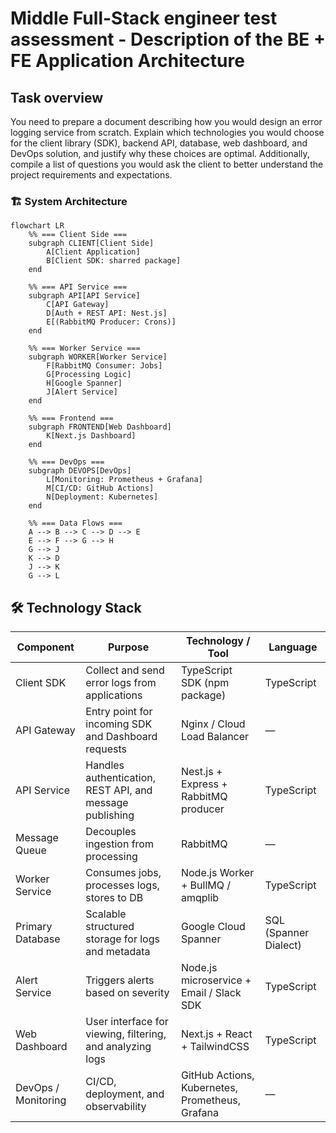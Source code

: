 # Middle Full-Stack engineer test assessment - Description of the BE + FE Application Architecture

## Task overview

You need to prepare a document describing how you would design an error logging service from scratch. Explain which technologies you would choose for the client library (SDK), backend API, database, web dashboard, and DevOps solution, and justify why these choices are optimal. Additionally, compile a list of questions you would ask the client to better understand the project requirements and expectations.

### 🏗️ System Architecture
```mermaid
flowchart LR
    %% === Client Side ===
    subgraph CLIENT[Client Side]
        A[Client Application]
        B[Client SDK: sharred package]
    end

    %% === API Service ===
    subgraph API[API Service]
        C[API Gateway]
        D[Auth + REST API: Nest.js]
        E[(RabbitMQ Producer: Crons)]
    end

    %% === Worker Service ===
    subgraph WORKER[Worker Service]
        F[RabbitMQ Consumer: Jobs]
        G[Processing Logic]
        H[Google Spanner]
        J[Alert Service]
    end

    %% === Frontend ===
    subgraph FRONTEND[Web Dashboard]
        K[Next.js Dashboard]
    end

    %% === DevOps ===
    subgraph DEVOPS[DevOps]
        L[Monitoring: Prometheus + Grafana]
        M[CI/CD: GitHub Actions]
        N[Deployment: Kubernetes]
    end

    %% === Data Flows ===
    A --> B --> C --> D --> E
    E --> F --> G --> H
    G --> J
    K --> D
    J --> K
    G --> L
```

## 🛠️ Technology Stack

| Component          | Purpose                                             | Technology / Tool                        | Language       |
|-------------------|----------------------------------------------------|-----------------------------------------|---------------|
| Client SDK         | Collect and send error logs from applications     | TypeScript SDK (npm package)             | TypeScript    |
| API Gateway        | Entry point for incoming SDK and Dashboard requests | Nginx / Cloud Load Balancer             | —             |
| API Service        | Handles authentication, REST API, and message publishing | Nest.js + Express + RabbitMQ producer | TypeScript    |
| Message Queue      | Decouples ingestion from processing               | RabbitMQ                                  | —             |
| Worker Service     | Consumes jobs, processes logs, stores to DB       | Node.js Worker + BullMQ / amqplib       | TypeScript    |
| Primary Database   | Scalable structured storage for logs and metadata | Google Cloud Spanner                     | SQL (Spanner Dialect) |
| Alert Service      | Triggers alerts based on severity                 | Node.js microservice + Email / Slack SDK    | TypeScript    |
| Web Dashboard      | User interface for viewing, filtering, and analyzing logs | Next.js + React + TailwindCSS          | TypeScript    |
| DevOps / Monitoring| CI/CD, deployment, and observability             | GitHub Actions, Kubernetes, Prometheus, Grafana | —        |
